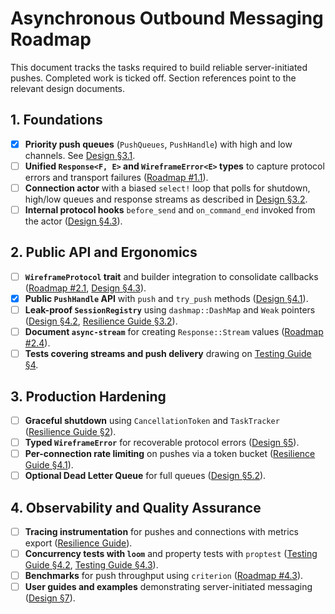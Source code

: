 # Asynchronous Outbound Messaging Roadmap

This document tracks the tasks required to build reliable server-initiated
pushes. Completed work is ticked off. Section references point to the relevant
design documents.

## 1. Foundations

- [x] **Priority push queues** (`PushQueues`, `PushHandle`) with high and low
  channels. See [Design §3.1][design-queues].
- [ ] **Unified `Response<F, E>` and `WireframeError<E>` types** to capture
  protocol errors and transport failures ([Roadmap #1.1][roadmap-1-1]).
- [ ] **Connection actor** with a biased `select!` loop that polls for shutdown,
  high/low queues and response streams as described in
  [Design §3.2][design-write-loop].
- [ ] **Internal protocol hooks** `before_send` and `on_command_end` invoked
  from the actor ([Design §4.3][design-hooks]).

## 2. Public API and Ergonomics

- [ ] **`WireframeProtocol` trait** and builder integration to consolidate
  callbacks ([Roadmap #2.1][roadmap-2-1], [Design §4.3][design-hooks]).
- [x] **Public `PushHandle` API** with `push` and `try_push` methods
  ([Design §4.1][design-push-handle]).
- [ ] **Leak-proof `SessionRegistry`** using `dashmap::DashMap` and `Weak`
  pointers ([Design §4.2][design-registry],
  [Resilience Guide §3.2][resilience-registry]).
- [ ] **Document `async-stream`** for creating `Response::Stream` values
  ([Roadmap #2.4][roadmap-2-4]).
- [ ] **Tests covering streams and push delivery** drawing on
  [Testing Guide §4][testing-guide-advanced].

## 3. Production Hardening

- [ ] **Graceful shutdown** using `CancellationToken` and `TaskTracker`
  ([Resilience Guide §2][resilience-shutdown]).
- [ ] **Typed `WireframeError`** for recoverable protocol errors
  ([Design §5][design-errors]).
- [ ] **Per-connection rate limiting** on pushes via a token bucket
  ([Resilience Guide §4.1][resilience-rate]).
- [ ] **Optional Dead Letter Queue** for full queues
  ([Design §5.2][design-dlq]).

## 4. Observability and Quality Assurance

- [ ] **Tracing instrumentation** for pushes and connections with metrics export
  ([Resilience Guide][resilience-guide]).
- [ ] **Concurrency tests with `loom`** and property tests with `proptest`
  ([Testing Guide §4.2][testing-loom], [Testing Guide §4.3][testing-proptest]).
- [ ] **Benchmarks** for push throughput using `criterion`
  ([Roadmap #4.3][roadmap-4-3]).
- [ ] **User guides and examples** demonstrating server-initiated messaging
  ([Design §7][design-use-cases]).

[design-dlq]: asynchronous-outbound-messaging-design.md#52-optional-dead-letter-queue-dlq-for-critical-messages
[design-errors]: asynchronous-outbound-messaging-design.md#5-error-handling--resilience
[design-hooks]: asynchronous-outbound-messaging-design.md#43-configuration-via-the-wireframeprotocol-trait
[design-push-handle]: asynchronous-outbound-messaging-design.md#41-the-pushhandle
[design-queues]: asynchronous-outbound-messaging-design.md#31-prioritised-message-queues
[design-registry]: asynchronous-outbound-messaging-design.md#42-the-sessionregistry
[design-use-cases]: asynchronous-outbound-messaging-design.md#7-use-cases
[design-write-loop]: asynchronous-outbound-messaging-design.md#32-the-prioritised-write-loop
[resilience-guide]: hardening-wireframe-a-guide-to-production-resilience.md
[resilience-rate]: hardening-wireframe-a-guide-to-production-resilience.md#41-throttling-with-per-connection-rate-limiting
[resilience-registry]: hardening-wireframe-a-guide-to-production-resilience.md#32-leak-proof-registries-with-weakarc
[resilience-shutdown]: hardening-wireframe-a-guide-to-production-resilience.md#2-coordinated-graceful-shutdown
[roadmap-1-1]: wireframe-1-0-detailed-development-roadmap.md
[roadmap-2-1]: wireframe-1-0-detailed-development-roadmap.md
[roadmap-2-4]: wireframe-1-0-detailed-development-roadmap.md
[roadmap-4-3]: wireframe-1-0-detailed-development-roadmap.md
[testing-guide-advanced]: multi-layered-testing-strategy.md#4-advanced-testing
[testing-loom]: multi-layered-testing-strategy.md#42-concurrency-fuzzing-with-loom
[testing-proptest]: multi-layered-testing-strategy.md#43-interaction-fuzzing-with-proptest
